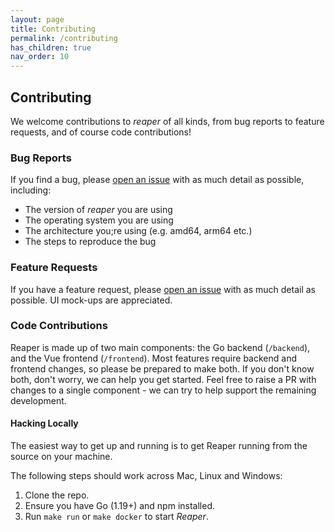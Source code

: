 ```yaml
---
layout: page
title: Contributing
permalink: /contributing
has_children: true
nav_order: 10
---
```


## Contributing

We welcome contributions to _reaper_ of all kinds, from bug reports to feature requests, and of course code
contributions!

### Bug Reports

If you find a bug, please [open an issue](https://github.com/ghostsecurity/reaper/issues/new) with as much detail as
possible, including:

- The version of _reaper_ you are using
- The operating system you are using
- The architecture you;re using (e.g. amd64, arm64 etc.)
- The steps to reproduce the bug

### Feature Requests

If you have a feature request, please [open an issue](https://github.com/ghostsecurity/reaper/issues/new) with as much
detail as possible. UI mock-ups are appreciated.

### Code Contributions

Reaper is made up of two main components: the Go backend (`/backend`), and the Vue frontend (`/frontend`). Most features
require backend and frontend changes, so please be prepared to make both. If you don't know both, don't worry, we can
help you get started. Feel free to raise a PR with changes to a single component - we can try to help support the
remaining development.

#### Hacking Locally

The easiest way to get up and running is to get Reaper running from the source on your machine.

The following steps should work across Mac, Linux and Windows:

1. Clone the repo.
2. Ensure you have Go (1.19+) and npm installed.
3. Run `make run` or `make docker` to start _Reaper_.
